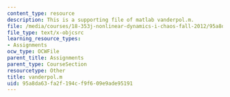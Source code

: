 ```yaml
---
content_type: resource
description: This is a supporting file of matlab vanderpol.m.
file: /media/courses/18-353j-nonlinear-dynamics-i-chaos-fall-2012/95a8da63fa2f194cf9f609e9ade95191_vanderpol.m
file_type: text/x-objcsrc
learning_resource_types:
- Assignments
ocw_type: OCWFile
parent_title: Assignments
parent_type: CourseSection
resourcetype: Other
title: vanderpol.m
uid: 95a8da63-fa2f-194c-f9f6-09e9ade95191
---
```

